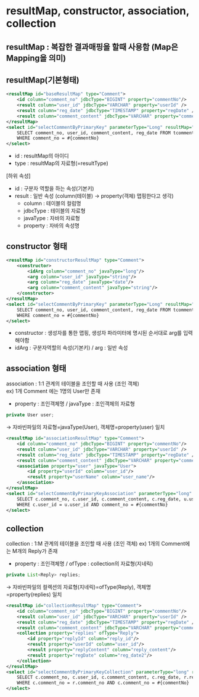 # resultMap, constructor, association, collection 
## resultMap : 복잡한 결과매핑을 할때 사용함 (Map은 Mapping을 의미)
## resultMap(기본형태)
```xml
<resultMap id="baseResultMap" type="Comment">
    <id column="comment_no" jdbcType="BIGINT" property="commentNo"/>
    <result column="user_id" jdbcType="VARCHAR" property="userId" />
    <result column="reg_date" jdbcType="TIMESTAMP" property="regDate" />
    <result column="comment_content" jdbcType="VARCHAR" property="commentContent" />
</resultMap>
<select id="selectCommentByPrimaryKey" parameterType="Long" resultMap="baseResultMap">
    SELECT comment_no, user_id, comment_content, reg_date FROM tcomment
    WHERE comment_no = #{commentNo}
</select>

```
 - id : resultMap의 아이디
 - type : resultMap의 자료형(=resultType)

 [하위 속성]   
- id : 구분자 역할을 하는 속성(기본키)
- result : 일반 속성 (column(테이블) -> property(객체) 맵핑한다고 생각)
  - column : 테이블의 컬럼명
  - jdbcType : 테이블의 자료형
  - javaType : 자바의 자료형
  - property : 자바의 속성명

## constructor 형태
```xml
<resultMap id="constructorResultMap" type="Comment">
    <constructor>
        <idArg column="comment_no" javaType="long"/>
        <arg column="user_id" javaType="string"/>
        <arg column="reg_date" javaType="date"/>
        <arg column="comment_content" javaType="string"/>
    </constructor>
</resultMap>
<select id="selectCommentByPrimaryKey" parameterType="Long" resultMap="constructorResultMap">
    SELECT comment_no, user_id, comment_content, reg_date FROM tcomment
    WHERE comment_no = #{commentNo}
</select>
```
- constructor : 생성자를 통한 맵핑, 생성자 파라미터에 명시된 순서대로 arg를 입력해야함
- idArg : 구분자역할의 속성(기본키) / arg : 일반 속성

## association 형태
association : 1:1 관계의 테이블을 조인할 때 사용 (조인 객체)   
ex) 1개 Comment 에는 1명의 User만 존재
  - property : 조인객체명 / javaType : 조인객체의 자료형

```java
private User user;
```
→ 자바빈파일의 자료형=javaType(User), 객체명=property(user) 일치
```xml
<resultMap id="associationResultMap" type="Comment">
    <id column="comment_no" jdbcType="BIGINT" property="commentNo"/>
    <result column="user_id" jdbcType="VARCHAR" property="userId" />
    <result column="reg_date" jdbcType="TIMESTAMP" property="regDate" />
    <result column="comment_content" jdbcType="VARCHAR" property="commentContent" />
    <association property="user" javaType="User">
        <id property="userId" column="user_id"/>
        <result property="userName" column="user_name"/>
    </association>
</resultMap>
<select id="selectCommentByPrimaryKeyAssociation" parameterType="long" resultMap="associationResultMap">
    SELECT c.comment_no, c.user_id, c.comment_content, c.reg_date, u.user_name FROM tcomment c, tuser u
    WHERE c.user_id = u.user_id AND comment_no = #{commentNo}
</select>
```
## collection 
collection : 1:M 관계의 테이블을 조인할 때 사용 (조인 객체)
ex) 1개의 Comment에는 M개의 Reply가 존재
 - property : 조인객체명 / ofType : collection의 자료형(지네릭)
```java
private List<Reply> replies;
```
→ 자바빈파일의 컬렉션의 자료형(지네릭)=ofType(Reply), 객체명=property(replies) 일치  
```xml
<resultMap id="collectionResultMap" type="Comment">
    <id column="comment_no" jdbcType="BIGINT" property="commentNo"/>
    <result column="user_id" jdbcType="VARCHAR" property="userId" /> 
    <result column="reg_date" jdbcType="TIMESTAMP" property="regDate" />
    <result column="comment_content" jdbcType="VARCHAR" property="commentContent" />
    <collection property="replies" ofType="Reply">
        <id property="replyId" column="reply_id"/>
        <result property="userId" column="user_id"/>
        <result property="replyContent" column="reply_content"/>
        <result property="regDate" column="reg_date2"/>
    </collection>
</resultMap>
<select id="selectCommentByPrimaryKeyCollection" parameterType="long" resultMap="collectionResultMap">
    SELECT c.comment_no, c.user_id, c.comment_content, c.reg_date, r.reply_content, r.reg_date AS reg_date2 FROM tcomment c, reply r
    WHERE c.comment_no = r.comment_no AND c.comment_no = #{commentNo}
</select>
```